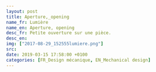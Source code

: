 ```yaml
---
layout: post
title: Aperture,_opening
name_fr: Lumière
name_en: Aperture, opening
desc_fr: Petite ouverture sur une pièce.
desc_en: 
img: ["2017-08-29_152555lumiere.png"]
src: 
date: 2019-03-15 17:58:00 +0100
categories: [FR_Design mécanique, EN_Mechanical design]
---
```

